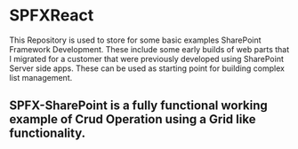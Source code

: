 # SPFXReact
This Repository is used to store for some basic examples SharePoint Framework Development.  These include some early builds of web parts that I migrated for a customer that were previously developed using SharePoint Server side apps.  These can be used as starting point for building complex list management.  

## SPFX-SharePoint is a fully functional working example of Crud Operation using a Grid like functionality.
